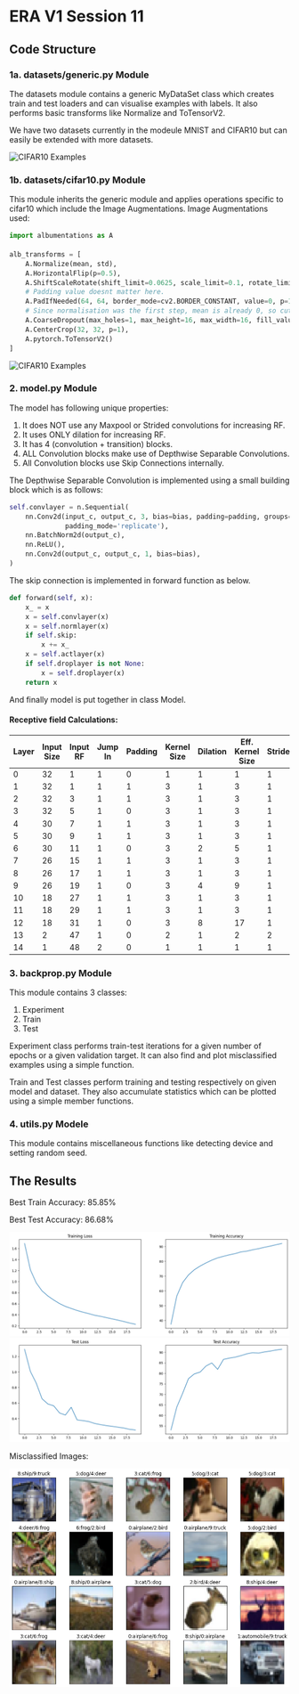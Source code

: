 # ERA V1 Session 11

## Code Structure

### 1a. datasets/generic.py Module
The datasets module contains a generic MyDataSet class which creates train and test loaders and can visualise examples with labels.
It also performs basic transforms like Normalize and ToTensorV2.

We have two datasets currently in the modeule MNIST and CIFAR10 but can easily be extended with more datasets.

![CIFAR10 Examples](assets/cifar_examples.png)

### 1b. datasets/cifar10.py Module
This module inherits the generic module and applies operations specific to cifar10 which include the Image Augmentations.
Image Augmentations used:
```python
import albumentations as A

alb_transforms = [
    A.Normalize(mean, std),
    A.HorizontalFlip(p=0.5),
    A.ShiftScaleRotate(shift_limit=0.0625, scale_limit=0.1, rotate_limit=15),
    # Padding value doesnt matter here.
    A.PadIfNeeded(64, 64, border_mode=cv2.BORDER_CONSTANT, value=0, p=1),
    # Since normalisation was the first step, mean is already 0, so cutout fill_value = 0
    A.CoarseDropout(max_holes=1, max_height=16, max_width=16, fill_value=0, p=0.6),
    A.CenterCrop(32, 32, p=1),
    A.pytorch.ToTensorV2()
]
```

![CIFAR10 Examples](assets/cifar_aug.png)

### 2. model.py Module
The model has following unique properties:
1. It does NOT use any Maxpool or Strided convolutions for increasing RF.
2. It uses ONLY dilation for increasing RF.
3. It has 4 (convolution + transition) blocks.
4. ALL Convolution blocks make use of Depthwise Separable Convolutions.
5. All Convolution blocks use Skip Connections internally.

The Depthwise Separable Convolution is implemented using a small building block which is as follows:

```python
self.convlayer = n.Sequential(
    nn.Conv2d(input_c, output_c, 3, bias=bias, padding=padding, groups=input_c, dilation=dilation,
              padding_mode='replicate'),
    nn.BatchNorm2d(output_c),
    nn.ReLU(),
    nn.Conv2d(output_c, output_c, 1, bias=bias),
)
```
The skip connection is implemented in forward function as below.

```python
def forward(self, x):
    x_ = x
    x = self.convlayer(x)
    x = self.normlayer(x)
    if self.skip:
        x += x_
    x = self.actlayer(x)
    if self.droplayer is not None:
        x = self.droplayer(x)
    return x
```
And finally model is put together in class Model.

#### Receptive field Calculations:

| Layer | Input Size | Input RF | Jump In | Padding | Kernel Size | Dilation | Eff. Kernel Size | Stride | Output Size | Output RF | Jump Out |
| ----- | ---------- | -------- | ------- | ------- | ----------- | -------- | ---------------- | ------ | ----------- | --------- | -------- |
| 0     | 32         | 1        | 1       | 0       | 1           | 1        | 1                | 1      | 32          | 1         | 1        |
| 1     | 32         | 1        | 1       | 1       | 3           | 1        | 3                | 1      | 32          | 3         | 1        |
| 2     | 32         | 3        | 1       | 1       | 3           | 1        | 3                | 1      | 32          | 5         | 1        |
| 3     | 32         | 5        | 1       | 0       | 3           | 1        | 3                | 1      | 30          | 7         | 1        |
| 4     | 30         | 7        | 1       | 1       | 3           | 1        | 3                | 1      | 30          | 9         | 1        |
| 5     | 30         | 9        | 1       | 1       | 3           | 1        | 3                | 1      | 30          | 11        | 1        |
| 6     | 30         | 11       | 1       | 0       | 3           | 2        | 5                | 1      | 26          | 15        | 1        |
| 7     | 26         | 15       | 1       | 1       | 3           | 1        | 3                | 1      | 26          | 17        | 1        |
| 8     | 26         | 17       | 1       | 1       | 3           | 1        | 3                | 1      | 26          | 19        | 1        |
| 9     | 26         | 19       | 1       | 0       | 3           | 4        | 9                | 1      | 18          | 27        | 1        |
| 10    | 18         | 27       | 1       | 1       | 3           | 1        | 3                | 1      | 18          | 29        | 1        |
| 11    | 18         | 29       | 1       | 1       | 3           | 1        | 3                | 1      | 18          | 31        | 1        |
| 12    | 18         | 31       | 1       | 0       | 3           | 8        | 17               | 1      | 2           | 47        | 1        |
| 13    | 2          | 47       | 1       | 0       | 2           | 1        | 2                | 2      | 1           | 48        | 2        |
| 14    | 1          | 48       | 2       | 0       | 1           | 1        | 1                | 1      | 1           | 48        | 2        |

### 3. backprop.py Module
This module contains 3 classes:
1. Experiment
2. Train
3. Test

Experiment class performs train-test iterations for a given number of epochs or a given validation target. It can also find and plot misclassified examples using a simple function.

Train and Test classes perform training and testing respectively on given model and dataset. They also accumulate statistics which can be plotted using a simple member functions.

### 4. utils.py Modele
This module contains miscellaneous functions like detecting device and setting random seed.

## The Results

Best Train Accuracy: 85.85%

Best Test Accuracy: 86.68%

![Training](assets/train.png)
![Testing](assets/test.png)

Misclassified Images:

![Misclassified](assets/missed.png)
